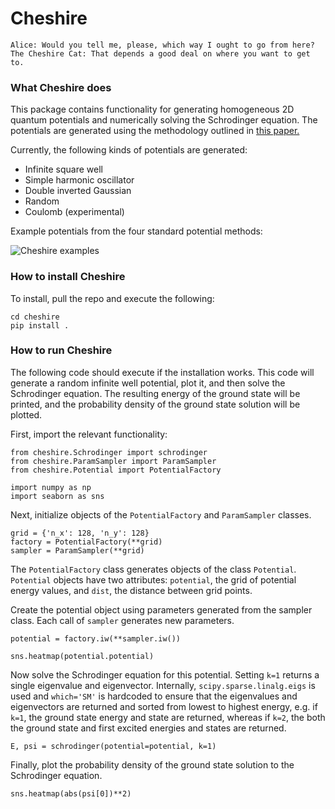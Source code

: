 # Cheshire

```
Alice: Would you tell me, please, which way I ought to go from here?
The Cheshire Cat: That depends a good deal on where you want to get to.
```

### What Cheshire does

This package contains functionality for generating homogeneous 2D quantum potentials and numerically solving the Schrodinger equation. The potentials are generated using the methodology outlined in [this paper.](https://arxiv.org/pdf/1702.01361.pdf)

Currently, the following kinds of potentials are generated:
* Infinite square well
* Simple harmonic oscillator
* Double inverted Gaussian
* Random
* Coulomb (experimental)

Example potentials from the four standard potential methods:

![Cheshire examples](https://raw.github.com/jmcelve2/cheshire/master/imgs/cheshire_example.png)

### How to install Cheshire

To install, pull the repo and execute the following:
```
cd cheshire
pip install .
```

### How to run Cheshire

The following code should execute if the installation works. This code will generate a random infinite well potential, plot it, and then solve the Schrodinger equation. The resulting energy of the ground state will be printed, and the probability density of the ground state solution will be plotted.

First, import the relevant functionality:
```
from cheshire.Schrodinger import schrodinger
from cheshire.ParamSampler import ParamSampler
from cheshire.Potential import PotentialFactory

import numpy as np
import seaborn as sns
```

Next, initialize objects of the `PotentialFactory` and `ParamSampler` classes.
```
grid = {'n_x': 128, 'n_y': 128}
factory = PotentialFactory(**grid)
sampler = ParamSampler(**grid)
```
The `PotentialFactory` class generates objects of the class `Potential`. `Potential` objects have two attributes: `potential`, the grid of potential energy values, and `dist`, the distance between grid points.

Create the potential object using parameters generated from the sampler class. Each call of `sampler` generates new parameters.
```
potential = factory.iw(**sampler.iw())

sns.heatmap(potential.potential)
```


Now solve the Schrodinger equation for this potential. Setting `k=1` returns a single eigenvalue and eigenvector. Internally, `scipy.sparse.linalg.eigs` is used and `which='SM'` is hardcoded to ensure that the eigenvalues and eigenvectors are returned and sorted from lowest to highest energy, e.g. if `k=1`, the ground state energy and state are returned, whereas if `k=2`, the both the ground state and first excited energies and states are returned.
```
E, psi = schrodinger(potential=potential, k=1)
```

Finally, plot the probability density of the ground state solution to the Schrodinger equation.

```
sns.heatmap(abs(psi[0])**2)
```
